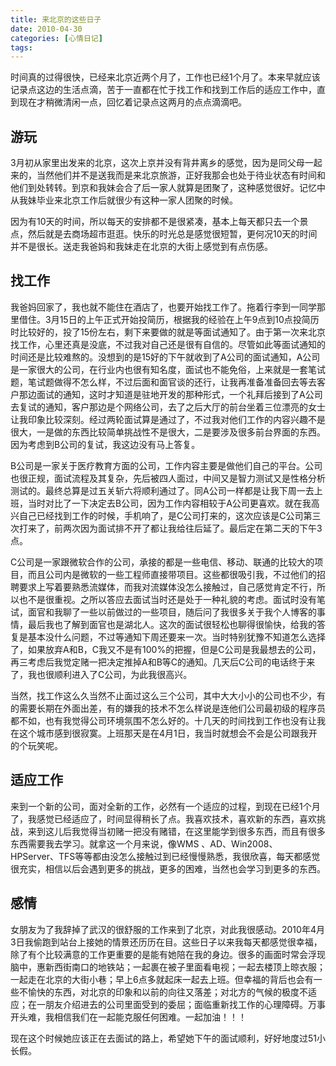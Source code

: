 ```yaml
---
title: 来北京的这些日子
date: 2010-04-30
categories: [心情日记]
tags:
---
```


时间真的过得很快，已经来北京近两个月了，工作也已经1个月了。本来早就应该记录点这边的生活点滴，苦于一直都在忙于找工作和找到工作后的适应工作中，直到现在才稍微清闲一点，回忆着记录点这两月的点点滴滴吧。

## 游玩

3月初从家里出发来的北京，这次上京并没有背井离乡的感觉，因为是同父母一起来的，当然他们并不是送我而是来北京旅游，正好我那会也处于待业状态有时间和他们到处转转。到京和我妹会合了后一家人就算是团聚了，这种感觉很好。记忆中从我妹毕业来北京工作后就很少有这种一家人团聚的时候。

因为有10天的时间，所以每天的安排都不是很紧凑，基本上每天都只去一个景点，然后就是去商场超市逛逛。快乐的时光总是感觉很短暂，更何况10天的时间并不是很长。送走我爸妈和我妹走在北京的大街上感觉到有点伤感。

## 找工作

我爸妈回家了，我也就不能住在酒店了，也要开始找工作了。拖着行李到一同学那里借住。3月15日的上午正式开始投简历，根据我的经验在上午9点到10点投简历时比较好的，投了15份左右，剩下来要做的就是等面试通知了。由于第一次来北京找工作，心里还真是没底，不过我对自己还是很有自信的。尽管如此等面试通知的时间还是比较难熬的。没想到的是15好的下午就收到了A公司的面试通知，A公司是一家很大的公司，在行业内也很有知名度，面试也不能免俗，上来就是一套笔试题，笔试题做得不怎么样，不过后面和面官谈的还行，让我再准备准备回去等去客户那边面试的通知，这时才知道是驻地开发的那种形式，一个礼拜后接到了A公司去复试的通知，客户那边是个网络公司，去了之后大厅的前台坐着三位漂亮的女士让我印象比较深刻。经过两轮面试算是通过了，不过我对他们工作的内容兴趣不是很大，一是做的东西比较简单挑战性不是很大，二是要涉及很多前台界面的东西。因为考虑到B公司的复试，我这边没有马上答复。

B公司是一家关于医疗教育方面的公司，工作内容主要是做他们自己的平台。公司也很正规，面试流程及其复杂，先后被四人面过，中间又是智力测试又是性格分析测试的。最终总算是过五关斩六将顺利通过了。同A公司一样都是让我下周一去上班，当时对比了一下决定去B公司，因为工作内容相较于A公司更喜欢。就在我高兴自己已经找到工作的时候，手机响了，是C公司打来的，这次应该是C公司第三次打来了，前两次因为面试排不开了都让我给往后延了。最后定在第二天的下午3点。

C公司是一家跟微软合作的公司，承接的都是一些电信、移动、联通的比较大的项目，而且公司内是微软的一些工程师直接带项目。这些都很吸引我，不过他们的招聘要求上写着要熟悉流媒体，而我对流媒体没怎么接触过，自己感觉肯定不行，所以也不是很重视。之所以答应去面试当时还是处于一种礼貌的考虑。面试时没有笔试，面官和我聊了一些以前做过的一些项目，随后问了我很多关于我个人博客的事情，最后我也了解到面官也是湖北人。这次的面试很轻松也聊得很愉快，给我的答复是基本没什么问题，不过等通知下周还要来一次。当时特别犹豫不知道怎么选择了，如果放弃A和B，C我又不是有100%的把握，但是C公司是我最想去的公司，再三考虑后我觉定赌一把决定推掉A和B等C的通知。几天后C公司的电话终于来了，我也很顺利进入了C公司，为此我很高兴。

当然，找工作这么久当然不止面过这么三个公司，其中大大小小的公司也不少，有的需要长期在外面出差，有的嫌我的技术不怎么样说是连他们公司最初级的程序员都不如，也有我觉得公司环境氛围不怎么好的。十几天的时间找到工作也没有让我在这个城市感到很寂寞。上班那天是在4月1日，我当时就想会不会是公司跟我开的个玩笑呢。

## 适应工作

来到一个新的公司，面对全新的工作，必然有一个适应的过程，到现在已经1个月了，我感觉已经适应了，时间显得稍长了点。我喜欢技术，喜欢新的东西，喜欢挑战，来到这儿后我觉得当初赌一把没有赌错，在这里能学到很多东西，而且有很多东西需要我去学习。就拿这一个月来说，像WMS 、AD、Win2008、HPServer、TFS等等都由没怎么接触过到已经慢慢熟悉，我很欣喜，每天都感觉很充实，相信以后会遇到更多的挑战，更多的困难，当然也会学习到更多的东西。

## 感情

女朋友为了我辞掉了武汉的很舒服的工作来到了北京，对此我很感动。2010年4月3日我偷跑到站台上接她的情景还历历在目。这些日子以来我每天都感觉很幸福，除了有个比较满意的工作更重要的是能有她陪在我的身边。很多的画面时常会浮现脑中，惠新西街南口的地铁站；一起裹在被子里面看电视；一起去楼顶上晾衣服；一起走在北京的大街小巷；早上6点多就起床一起去上班。但幸福的背后也会有一些不愉快的东西，对北京的印象和以前的向往又落差；对北方的气候的极度不适应；在一朋友介绍进去的公司里面受到的委屈；面临重新找工作的心理障碍。万事开头难，我相信我们在一起能克服任何困难。一起加油！！！

现在这个时候她应该正在去面试的路上，希望她下午的面试顺利，好好地度过51小长假。


